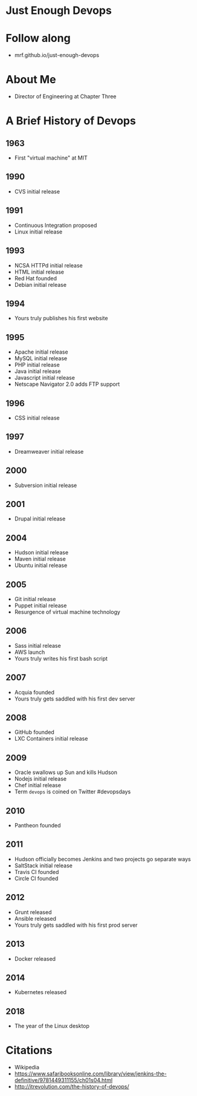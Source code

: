 # Just Enough Devops

# Follow along
- mrf.github.io/just-enough-devops

# About Me
- Director of Engineering at Chapter Three


# A Brief History of Devops

## 1963
- First "virtual machine" at MIT

## 1990
- CVS initial release

## 1991
- Continuous Integration proposed
- Linux initial release

## 1993
- NCSA HTTPd initial release
- HTML initial release
- Red Hat founded
- Debian initial release

## 1994
- Yours truly publishes his first website

## 1995
- Apache initial release
- MySQL initial release
- PHP initial release
- Java initial release
- Javascript initial release
- Netscape Navigator 2.0 adds FTP support

## 1996
- CSS initial release

## 1997
- Dreamweaver initial release

## 2000
- Subversion initial release

## 2001
- Drupal initial release

## 2004
- Hudson initial release
- Maven initial release
- Ubuntu initial release

## 2005
- Git initial release
- Puppet initial release
- Resurgence of virtual machine technology

## 2006
- Sass initial release
- AWS launch
- Yours truly writes his first bash script

## 2007
- Acquia founded
- Yours truly gets saddled with his first dev server

## 2008
- GitHub founded
- LXC Containers initial release

## 2009
- Oracle swallows up Sun and kills Hudson
- Nodejs initial release
- Chef initial release
- Term `devops` is coined on Twitter #devopsdays

## 2010
- Pantheon founded

## 2011
- Hudson officially becomes Jenkins and two projects go separate ways
- SaltStack initial release
- Travis CI founded
- Circle CI founded

## 2012
- Grunt released
- Ansible released
- Yours truly gets saddled with his first prod server

## 2013
- Docker released

## 2014
- Kubernetes released

## 2018
- The year of the Linux desktop

# Citations
- Wikipedia
- https://www.safaribooksonline.com/library/view/jenkins-the-definitive/9781449311155/ch01s04.html
- http://itrevolution.com/the-history-of-devops/
